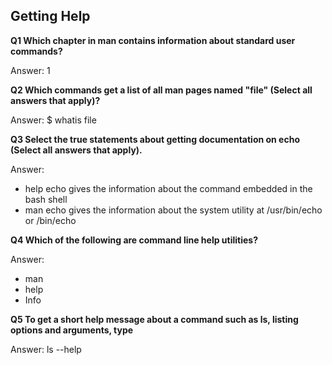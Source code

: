 ## Getting Help

**Q1 Which chapter in man contains information about standard user commands?**

Answer: 1

**Q2 Which commands get a list of all man pages named "file" (Select all answers that apply)?**

Answer: $ whatis file

**Q3 Select the true statements about getting documentation on echo (Select all answers that apply).**

Answer:
* help echo gives the information about the command embedded in the bash shell
* man echo gives the information about the system utility at /usr/bin/echo or /bin/echo

**Q4 Which of the following are command line help utilities?**

Answer:
* man
* help
* Info

**Q5 To get a short help message about a command such as ls, listing options and arguments, type**

Answer: ls --help
